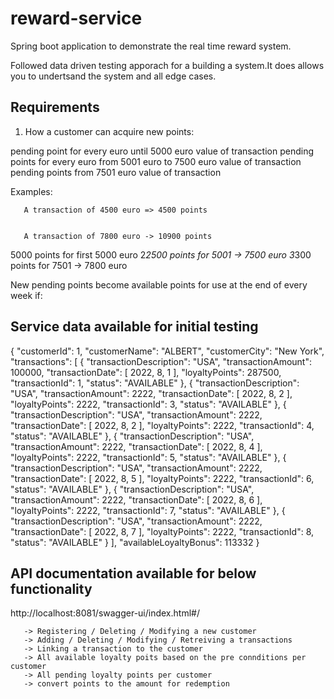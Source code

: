 # reward-service 

Spring boot application to demonstrate the real time reward system. 

Followed data driven testing apporach for a building a system.It does allows you to undertsand the system and all edge cases.

## Requirements

1. How a customer can acquire new points:


pending point for every euro until 5000 euro value of transaction
pending points for every euro from 5001 euro to 7500 euro value of transaction
pending points from 7501 euro value of transaction

Examples:

       A transaction of 4500 euro => 4500 points


       A transaction of 7800 euro -> 10900 points

5000 points for first 5000 euro
2*2500 points for 5001 -> 7500 euro
3*300 points for 7501 -> 7800 euro 

New pending points become available points for use at the end of every week if:

 
## Service data available for initial testing

{
  "customerId": 1,
  "customerName": "ALBERT",
  "customerCity": "New York",
  "transactions": [
    {
      "transactionDescription": "USA",
      "transactionAmount": 100000,
      "transactionDate": [
        2022,
        8,
        1
      ],
      "loyaltyPoints": 287500,
      "transactionId": 1,
      "status": "AVAILABLE"
    },
    {
      "transactionDescription": "USA",
      "transactionAmount": 2222,
      "transactionDate": [
        2022,
        8,
        2
      ],
      "loyaltyPoints": 2222,
      "transactionId": 3,
      "status": "AVAILABLE"
    },
    {
      "transactionDescription": "USA",
      "transactionAmount": 2222,
      "transactionDate": [
        2022,
        8,
        2
      ],
      "loyaltyPoints": 2222,
      "transactionId": 4,
      "status": "AVAILABLE"
    },
    {
      "transactionDescription": "USA",
      "transactionAmount": 2222,
      "transactionDate": [
        2022,
        8,
        4
      ],
      "loyaltyPoints": 2222,
      "transactionId": 5,
      "status": "AVAILABLE"
    },
    {
      "transactionDescription": "USA",
      "transactionAmount": 2222,
      "transactionDate": [
        2022,
        8,
        5
      ],
      "loyaltyPoints": 2222,
      "transactionId": 6,
      "status": "AVAILABLE"
    },
    {
      "transactionDescription": "USA",
      "transactionAmount": 2222,
      "transactionDate": [
        2022,
        8,
        6
      ],
      "loyaltyPoints": 2222,
      "transactionId": 7,
      "status": "AVAILABLE"
    },
    {
      "transactionDescription": "USA",
      "transactionAmount": 2222,
      "transactionDate": [
        2022,
        8,
        7
      ],
      "loyaltyPoints": 2222,
      "transactionId": 8,
      "status": "AVAILABLE"
    }
  ],
  "availableLoyaltyBonus": 113332
}


## API documentation available for below functionality

http://localhost:8081/swagger-ui/index.html#/

       -> Registering / Deleting / Modifying a new customer 
       -> Adding / Deleting / Modifying / Retreiving a transactions
       -> Linking a transaction to the customer
       -> All available loyalty poits based on the pre connditions per customer
       -> All pending loyalty points per customer
       -> convert points to the amount for redemption






